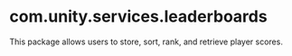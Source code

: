 # com.unity.services.leaderboards

This package allows users to store, sort, rank, and retrieve player scores.